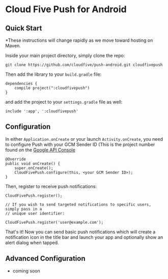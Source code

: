 # Cloud Five Push for Android

## Quick Start

*These instructions will change rapidly as we move toward hosting on Maven.

Inside your main project directory, simply clone the repo:

    git clone https://github.com/cloudfive/push-android.git cloudfivepush

Then add the library to your `build.gradle` file:

    dependencies {
        compile project(":cloudfivepush")
    }


and add the project to your `settings.gradle` file as well:

    include ':app', ':cloudfivepush'


## Configuration

In either `Application.onCreate` or your launch `Activity.onCreate`, you need to configure Push with your GCM Sender ID (This is the project number found on the [Google API Console](https://console.developers.google.com)

    @Override
    public void onCreate() {
        super.onCreate();
        CloudFivePush.configure(this, <your GCM Sender ID>);
    }

Then, register to receive push notifications:

    CloudFivePush.register();

    // If you wish to send targeted notifications to specific users, simply pass in a
    // unique user identifier:

    CloudFivePush.register('user@example.com');


That's it!  Now you can send basic push notifications which will create a notification icon in the title bar and launch your app and optionally show an alert dialog when tapped.

## Advanced Configuration

* coming soon

